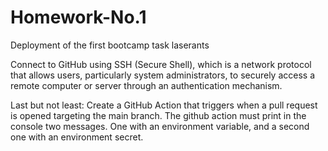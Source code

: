 # Homework-No.1
Deployment of the first bootcamp task laserants

 Connect to GitHub using SSH (Secure Shell), which is a network protocol that allows users, particularly system administrators, to securely access a remote computer or server through an authentication mechanism.

Last but not least: Create a GitHub Action that triggers when a pull request is opened targeting the main branch. The github action must print in the console two messages. One with an environment variable, and a second one with an environment secret.